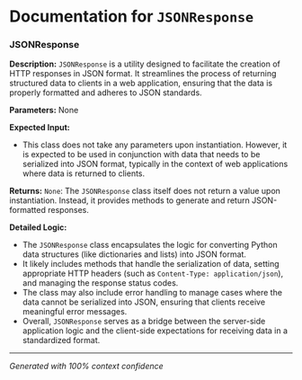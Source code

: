 # Documentation for `JSONResponse`

### JSONResponse

**Description:**
`JSONResponse` is a utility designed to facilitate the creation of HTTP responses in JSON format. It streamlines the process of returning structured data to clients in a web application, ensuring that the data is properly formatted and adheres to JSON standards.

**Parameters:**
None

**Expected Input:**
- This class does not take any parameters upon instantiation. However, it is expected to be used in conjunction with data that needs to be serialized into JSON format, typically in the context of web applications where data is returned to clients.

**Returns:**
`None`: The `JSONResponse` class itself does not return a value upon instantiation. Instead, it provides methods to generate and return JSON-formatted responses.

**Detailed Logic:**
- The `JSONResponse` class encapsulates the logic for converting Python data structures (like dictionaries and lists) into JSON format.
- It likely includes methods that handle the serialization of data, setting appropriate HTTP headers (such as `Content-Type: application/json`), and managing the response status codes.
- The class may also include error handling to manage cases where the data cannot be serialized into JSON, ensuring that clients receive meaningful error messages.
- Overall, `JSONResponse` serves as a bridge between the server-side application logic and the client-side expectations for receiving data in a standardized format.

---
*Generated with 100% context confidence*
